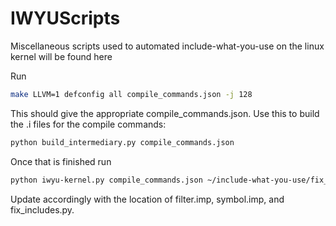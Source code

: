 # IWYUScripts
Miscellaneous scripts used to automated include-what-you-use on the linux kernel will be found here

Run 
```bash
make LLVM=1 defconfig all compile_commands.json -j 128
```
This should give the appropriate compile_commands.json. Use this to build the .i files for the compile commands:

```bash
python build_intermediary.py compile_commands.json
```

Once that is finished run
```bash
python iwyu-kernel.py compile_commands.json ~/include-what-you-use/fix_includes.py ./filter.imp ./symbol.imp
```
Update accordingly with the location of filter.imp, symbol.imp, and fix_includes.py.
